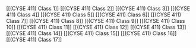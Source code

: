 [[(CYSE 411) Class 1]]
[[(CYSE 411) Class 2]]
[[(CYSE 411) Class 3]]
[[(CYSE 411) Class 4]]
[[(CYSE 411) Class 5]]
[[(CYSE 411) Class 6]]
[[(CYSE 411) Class 7]]
[[(CYSE 411) Class 8]]
[[(CYSE 411) Class 9]]
[[(CYSE 411) Class 10]]
[[(CYSE 411) Class 11]]
[[(CYSE 411) Class 12]]
[[(CYSE 411) Class 13]]
[[(CYSE 411) Class 14]]
[[(CYSE 411) Class 15]]
[[(CYSE 411) Class 16]]
[[(CYSE 411) Class 17]]